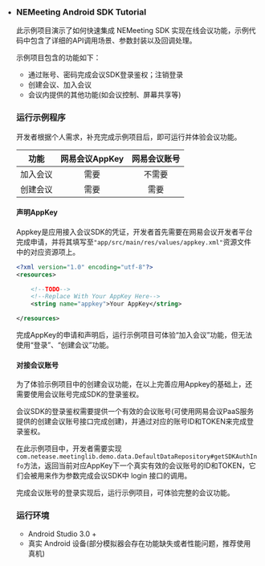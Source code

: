 - ### NEMeeting Android SDK Tutorial

  此示例项目演示了如何快速集成 NEMeeting SDK 实现在线会议功能，示例代码中包含了详细的API调用场景、参数封装以及回调处理。

  示例项目包含的功能如下：

  - 通过账号、密码完成会议SDK登录鉴权；注销登录
  - 创建会议、加入会议
  - 会议内提供的其他功能(如会议控制、屏幕共享等) 

  ### 运行示例程序

  开发者根据个人需求，补充完成示例项目后，即可运行并体验会议功能。

  |   功能   | 网易会议AppKey | 网易会议账号 |
  | :------: | :------------: | :----------: |
  | 加入会议 |      需要      |    不需要    |
  | 创建会议 |      需要      |     需要     |

  #### 声明AppKey

  Appkey是应用接入会议SDK的凭证，开发者首先需要在网易会议开发者平台完成申请，并将其填写至`"app/src/main/res/values/appkey.xml"`资源文件中的对应资源项上。

  ```xml
  <?xml version="1.0" encoding="utf-8"?>
  <resources>
  
      <!--TODO-->
      <!--Replace With Your AppKey Here-->
      <string name="appkey">Your AppKey</string>
  
  </resources>
  ```

  完成AppKey的申请和声明后，运行示例项目可体验“加入会议”功能，但无法使用“登录”、“创建会议”功能。

  #### 对接会议账号

  为了体验示例项目中的创建会议功能，在以上完善应用Appkey的基础上，还需要使用会议账号完成SDK的登录鉴权。

  会议SDK的登录鉴权需要提供一个有效的会议账号(可使用网易会议PaaS服务提供的创建会议账号接口完成创建)，并通过对应的账号ID和TOKEN来完成登录鉴权。

  在此示例项目中，开发者需要实现`com.netease.meetinglib.demo.data.DefaultDataRepository#getSDKAuthInfo`方法，返回当前对应AppKey下一个真实有效的会议账号的ID和TOKEN，它们会被用来作为参数完成会议SDK中 login 接口的调用。

  完成会议账号的登录实现后，运行示例项目，可体验完整的会议功能。

  ### 运行环境

  - Android Studio 3.0 +
  - 真实 Android 设备(部分模拟器会存在功能缺失或者性能问题，推荐使用真机)
